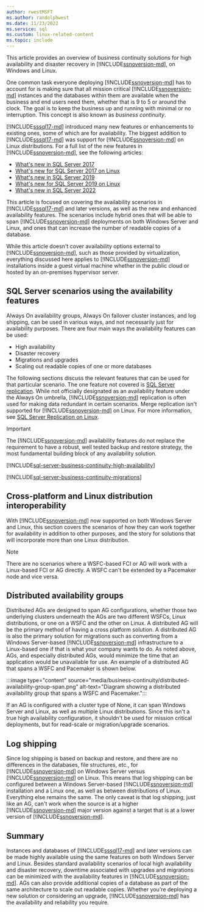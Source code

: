 ```yaml
---
author: rwestMSFT
ms.author: randolphwest
ms.date: 11/23/2022
ms.service: sql
ms.custom: linux-related-content
ms.topic: include
---
```

This article provides an overview of business continuity solutions for high availability and disaster recovery in [!INCLUDE[ssnoversion-md](../ssnoversion-md.md)], on Windows and Linux.

One common task everyone deploying [!INCLUDE[ssnoversion-md](../ssnoversion-md.md)] has to account for is making sure that all mission critical [!INCLUDE[ssnoversion-md](../ssnoversion-md.md)] instances and the databases within them are available when the business and end users need them, whether that is 9 to 5 or around the clock. The goal is to keep the business up and running with minimal or no interruption. This concept is also known as *business continuity*.

[!INCLUDE[sssql17-md](../sssql17-md.md)] introduced many new features or enhancements to existing ones, some of which are for availability. The biggest addition to [!INCLUDE[sssql17-md](../sssql17-md.md)] was support for [!INCLUDE[ssnoversion-md](../ssnoversion-md.md)] on Linux distributions. For a full list of the new features in [!INCLUDE[ssnoversion-md](../ssnoversion-md.md)], see the following articles:

- [What's new in SQL Server 2017](../../sql-server/what-s-new-in-sql-server-2017.md)
- [What's new for SQL Server 2017 on Linux](../../linux/sql-server-linux-whats-new.md)
- [What's new in SQL Server 2019](../../sql-server/what-s-new-in-sql-server-2019.md)
- [What's new for SQL Server 2019 on Linux](../../linux/sql-server-linux-whats-new-2019.md)
- [What's new in SQL Server 2022](../../sql-server/what-s-new-in-sql-server-2022.md)

This article is focused on covering the availability scenarios in [!INCLUDE[sssql17-md](../sssql17-md.md)] and later versions, as well as the new and enhanced availability features. The scenarios include hybrid ones that will be able to span [!INCLUDE[ssnoversion-md](../ssnoversion-md.md)] deployments on both Windows Server and Linux, and ones that can increase the number of readable copies of a database.

While this article doesn't cover availability options external to [!INCLUDE[ssnoversion-md](../ssnoversion-md.md)], such as those provided by virtualization, everything discussed here applies to [!INCLUDE[ssnoversion-md](../ssnoversion-md.md)] installations inside a guest virtual machine whether in the public cloud or hosted by an on-premises hypervisor server.

## SQL Server scenarios using the availability features

Always On availability groups, Always On failover cluster instances, and log shipping, can be used in various ways, and not necessarily just for availability purposes. There are four main ways the availability features can be used:

- High availability
- Disaster recovery
- Migrations and upgrades
- Scaling out readable copies of one or more databases

The following sections discuss the relevant features that can be used for that particular scenario. The one feature not covered is [SQL Server replication](../../relational-databases/replication/sql-server-replication.md). While not officially designated as an availability feature under the Always On umbrella, [!INCLUDE[ssnoversion-md](../ssnoversion-md.md)] replication is often used for making data redundant in certain scenarios. Merge replication isn't supported for [!INCLUDE[ssnoversion-md](../ssnoversion-md.md)] on Linux. For more information, see [SQL Server Replication on Linux](../../linux/sql-server-linux-replication.md).

> [!IMPORTANT]  
> The [!INCLUDE[ssnoversion-md](../ssnoversion-md.md)] availability features do not replace the requirement to have a robust, well tested backup and restore strategy, the most fundamental building block of any availability solution.

[!INCLUDE[sql-server-business-continuity-high-availability](high-availability.md)]

[!INCLUDE[sql-server-business-continuity-migrations](migrations.md)]

## Cross-platform and Linux distribution interoperability

With [!INCLUDE[ssnoversion-md](../ssnoversion-md.md)] now supported on both Windows Server and Linux, this section covers the scenarios of how they can work together for availability in addition to other purposes, and the story for solutions that will incorporate more than one Linux distribution.

> [!NOTE]  
> There are no scenarios where a WSFC-based FCI or AG will work with a Linux-based FCI or AG directly. A WSFC can't be extended by a Pacemaker node and vice versa.

## Distributed availability groups

Distributed AGs are designed to span AG configurations, whether those two underlying clusters underneath the AGs are two different WSFCs, Linux distributions, or one on a WSFC and the other on Linux. A distributed AG will be the primary method of having a cross platform solution. A distributed AG is also the primary solution for migrations such as converting from a Windows Server-based [!INCLUDE[ssnoversion-md](../ssnoversion-md.md)] infrastructure to a Linux-based one if that is what your company wants to do. As noted above, AGs, and especially distributed AGs, would minimize the time that an application would be unavailable for use. An example of a distributed AG that spans a WSFC and Pacemaker is shown below.

:::image type="content" source="media/business-continuity/distributed-availability-group-span.png" alt-text="Diagram showing a distributed availability group that spans a WSFC and Pacemaker.":::

If an AG is configured with a cluster type of None, it can span Windows Server and Linux, as well as multiple Linux distributions. Since this isn't a true high availability configuration, it shouldn't be used for mission critical deployments, but for read-scale or migration/upgrade scenarios.

## Log shipping

Since log shipping is based on backup and restore, and there are no differences in the databases, file structures, etc., for [!INCLUDE[ssnoversion-md](../ssnoversion-md.md)] on Windows Server versus [!INCLUDE[ssnoversion-md](../ssnoversion-md.md)] on Linux. This means that log shipping can be configured between a Windows Server-based [!INCLUDE[ssnoversion-md](../ssnoversion-md.md)] installation and a Linux one, as well as between distributions of Linux. Everything else remains the same. The only caveat is that log shipping, just like an AG, can't work when the source is at a higher [!INCLUDE[ssnoversion-md](../ssnoversion-md.md)] major version against a target that is at a lower version of [!INCLUDE[ssnoversion-md](../ssnoversion-md.md)].

## Summary

Instances and databases of [!INCLUDE[sssql17-md](../sssql17-md.md)] and later versions can be made highly available using the same features on both Windows Server and Linux. Besides standard availability scenarios of local high availability and disaster recovery, downtime associated with upgrades and migrations can be minimized with the availability features in [!INCLUDE[ssnoversion-md](../ssnoversion-md.md)]. AGs can also provide additional copies of a database as part of the same architecture to scale out readable copies. Whether you're deploying a new solution or considering an upgrade, [!INCLUDE[ssnoversion-md](../ssnoversion-md.md)] has the availability and reliability you require.
